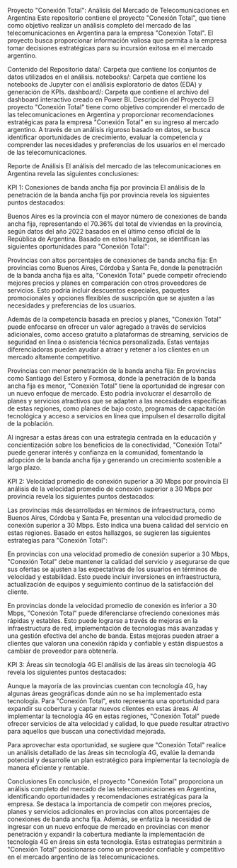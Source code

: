 Proyecto "Conexión Total": Análisis del Mercado de Telecomunicaciones en Argentina
Este repositorio contiene el proyecto "Conexión Total", que tiene como objetivo realizar un análisis completo del mercado de las telecomunicaciones en Argentina para la empresa "Conexión Total". El proyecto busca proporcionar información valiosa que permita a la empresa tomar decisiones estratégicas para su incursión exitosa en el mercado argentino.

Contenido del Repositorio
data/: Carpeta que contiene los conjuntos de datos utilizados en el análisis.
notebooks/: Carpeta que contiene los notebooks de Jupyter con el análisis exploratorio de datos (EDA) y generación de KPIs.
dashboard/: Carpeta que contiene el archivo del dashboard interactivo creado en Power BI.
Descripción del Proyecto
El proyecto "Conexión Total" tiene como objetivo comprender el mercado de las telecomunicaciones en Argentina y proporcionar recomendaciones estratégicas para la empresa "Conexión Total" en su ingreso al mercado argentino. A través de un análisis riguroso basado en datos, se busca identificar oportunidades de crecimiento, evaluar la competencia y comprender las necesidades y preferencias de los usuarios en el mercado de las telecomunicaciones.

Reporte de Análisis
El análisis del mercado de las telecomunicaciones en Argentina revela las siguientes conclusiones:

KPI 1: Conexiones de banda ancha fija por provincia
El análisis de la penetración de la banda ancha fija por provincia revela los siguientes puntos destacados:

Buenos Aires es la provincia con el mayor número de conexiones de banda ancha fija, representando el 70.36% del total de viviendas en la provincia, según datos del año 2022 basados en el último censo oficial de la República de Argentina.
Basado en estos hallazgos, se identifican las siguientes oportunidades para "Conexión Total":

Provincias con altos porcentajes de conexiones de banda ancha fija:
En provincias como Buenos Aires, Córdoba y Santa Fe, donde la penetración de la banda ancha fija es alta, "Conexión Total" puede competir ofreciendo mejores precios y planes en comparación con otros proveedores de servicios. Esto podría incluir descuentos especiales, paquetes promocionales y opciones flexibles de suscripción que se ajusten a las necesidades y preferencias de los usuarios.

Además de la competencia basada en precios y planes, "Conexión Total" puede enfocarse en ofrecer un valor agregado a través de servicios adicionales, como acceso gratuito a plataformas de streaming, servicios de seguridad en línea o asistencia técnica personalizada. Estas ventajas diferenciadoras pueden ayudar a atraer y retener a los clientes en un mercado altamente competitivo.

Provincias con menor penetración de la banda ancha fija:
En provincias como Santiago del Estero y Formosa, donde la penetración de la banda ancha fija es menor, "Conexión Total" tiene la oportunidad de ingresar con un nuevo enfoque de mercado. Esto podría involucrar el desarrollo de planes y servicios atractivos que se adapten a las necesidades específicas de estas regiones, como planes de bajo costo, programas de capacitación tecnológica y acceso a servicios en línea que impulsen el desarrollo digital de la población.

Al ingresar a estas áreas con una estrategia centrada en la educación y concientización sobre los beneficios de la conectividad, "Conexión Total" puede generar interés y confianza en la comunidad, fomentando la adopción de la banda ancha fija y generando un crecimiento sostenible a largo plazo.

KPI 2: Velocidad promedio de conexión superior a 30 Mbps por provincia
El análisis de la velocidad promedio de conexión superior a 30 Mbps por provincia revela los siguientes puntos destacados:

Las provincias más desarrolladas en términos de infraestructura, como Buenos Aires, Córdoba y Santa Fe, presentan una velocidad promedio de conexión superior a 30 Mbps. Esto indica una buena calidad del servicio en estas regiones.
Basado en estos hallazgos, se sugieren las siguientes estrategias para "Conexión Total":

En provincias con una velocidad promedio de conexión superior a 30 Mbps, "Conexión Total" debe mantener la calidad del servicio y asegurarse de que sus ofertas se ajusten a las expectativas de los usuarios en términos de velocidad y estabilidad. Esto puede incluir inversiones en infraestructura, actualización de equipos y seguimiento continuo de la satisfacción del cliente.

En provincias donde la velocidad promedio de conexión es inferior a 30 Mbps, "Conexión Total" puede diferenciarse ofreciendo conexiones más rápidas y estables. Esto puede lograrse a través de mejoras en la infraestructura de red, implementación de tecnologías más avanzadas y una gestión efectiva del ancho de banda. Estas mejoras pueden atraer a clientes que valoran una conexión rápida y confiable y están dispuestos a cambiar de proveedor para obtenerla.

KPI 3: Áreas sin tecnología 4G
El análisis de las áreas sin tecnología 4G revela los siguientes puntos destacados:

Aunque la mayoría de las provincias cuentan con tecnología 4G, hay algunas áreas geográficas donde aún no se ha implementado esta tecnología.
Para "Conexión Total", esto representa una oportunidad para expandir su cobertura y captar nuevos clientes en estas áreas. Al implementar la tecnología 4G en estas regiones, "Conexión Total" puede ofrecer servicios de alta velocidad y calidad, lo que puede resultar atractivo para aquellos que buscan una conectividad mejorada.

Para aprovechar esta oportunidad, se sugiere que "Conexión Total" realice un análisis detallado de las áreas sin tecnología 4G, evalúe la demanda potencial y desarrolle un plan estratégico para implementar la tecnología de manera eficiente y rentable.

Conclusiones
En conclusión, el proyecto "Conexión Total" proporciona un análisis completo del mercado de las telecomunicaciones en Argentina, identificando oportunidades y recomendaciones estratégicas para la empresa. Se destaca la importancia de competir con mejores precios, planes y servicios adicionales en provincias con altos porcentajes de conexiones de banda ancha fija. Además, se enfatiza la necesidad de ingresar con un nuevo enfoque de mercado en provincias con menor penetración y expandir la cobertura mediante la implementación de tecnología 4G en áreas sin esta tecnología. Estas estrategias permitirán a "Conexión Total" posicionarse como un proveedor confiable y competitivo en el mercado argentino de las telecomunicaciones.






